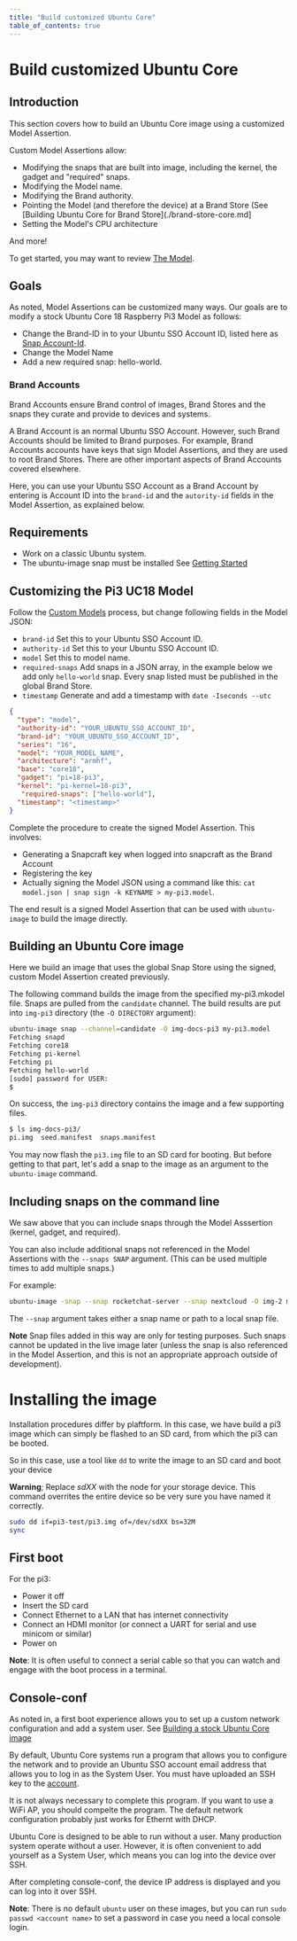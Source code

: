```yaml
---
title: "Build customized Ubuntu Core"
table_of_contents: true
---
```


# Build customized Ubuntu Core

## Introduction
This section covers how to build an Ubuntu Core image using a customized Model Assertion.

Custom Model Assertions allow:

* Modifying the snaps that are built into image, including the kernel, the gadget and "required" snaps.
* Modifying the Model name.
* Modifying the Brand authority.
* Pointing the Model (and therefore the device) at a Brand Store (See [Building Ubuntu Core for Brand Store](./brand-store-core.md]
* Setting the Model's CPU architecture

And more!

To get started, you may want to review [The Model](./model.md).

## Goals

As noted, Model Assertions can be customized many ways. Our goals are to modify a stock Ubuntu Core 18 Raspberry Pi3 Model as follows: 

* Change the Brand-ID in to your Ubuntu SSO Account ID, listed here as [Snap Account-Id](https://dashboard.snapcraft.io/dev/account/).
* Change the Model Name
* Add a new required snap: hello-world.

### Brand Accounts

Brand Accounts ensure Brand control of images, Brand Stores and the snaps they curate and provide to devices and systems.

A Brand Account is an normal Ubuntu SSO Account. However, such Brand Accounts should be limited to Brand purposes. For example, Brand Accounts accounts have keys that sign Model Assertions, and they are used to root Brand Stores. There are other important aspects of Brand Accounts covered elsewhere. 

Here, you can use your Ubuntu SSO Account as a Brand Account by entering is Account ID into the `brand-id` and the `autority-id` fields in the Model Assertion, as explained below. 

## Requirements

 - Work on a classic Ubuntu system.
 - The ubuntu-image snap must be installed See [Getting Started](./about.md)


## Customizing the Pi3 UC18 Model

Follow the [Custom Models](./model.md) process, but change following fields in the Model JSON:

* `brand-id` Set this to your Ubuntu SSO Account ID.
* `authority-id` Set this to your Ubuntu SSO Account ID.
* `model` Set this to model name.
* `required-snaps` Add snaps in a JSON array, in the example below we add only `hello-world` snap. Every snap listed must be published in the global Brand Store.
* `timestamp` Generate and add a timestamp with `date -Iseconds --utc`


```json
{
  "type": "model",
  "authority-id": "YOUR_UBUNTU_SSO_ACCOUNT_ID",
  "brand-id": "YOUR_UBUNTU_SSO_ACCOUNT_ID",
  "series": "16",
  "model": "YOUR_MODEL_NAME",
  "architecture": "armhf",
  "base": "core18",
  "gadget": "pi=18-pi3",
  "kernel": "pi-kernel=18-pi3",
   "required-snaps": ["hello-world"],
  "timestamp": "<timestamp>"
}
```

Complete the procedure to create the signed Model Assertion. This involves:

* Generating a Snapcraft key when logged into snapcraft as the Brand Account
* Registering the key
* Actually signing the Model JSON using a command like this: `cat model.json | snap sign -k KEYNAME > my-pi3.model`.

The end result is a signed Model Assertion that can be used with `ubuntu-image` to build the image directly. 

## Building an Ubuntu Core image

Here we build an image that uses the global Snap Store using the signed, custom Model Assertion created previously.

The following command builds the image from the specified my-pi3.mkodel file. Snaps are pulled from the `candidate` channel. The build results are put into `img-pi3` directory (the `-O DIRECTORY` argument):

```bash
ubuntu-image snap --channel=candidate -O img-docs-pi3 my-pi3.model
Fetching snapd
Fetching core18
Fetching pi-kernel
Fetching pi
Fetching hello-world
[sudo] password for USER:
$
``` 

On success, the `img-pi3` directory contains the image and a few supporting files. 
```bash
$ ls img-docs-pi3/
pi.img  seed.manifest  snaps.manifest
```

You may now flash the `pi3.img` file to an SD card for booting. But before getting to that part, let's add a snap to the image as an argument to the `ubuntu-image` command. 

## Including snaps on the command line

We saw above that you can include snaps through the Model Asssertion (kernel, gadget, and required).  

You can also include additional snaps not referenced in the Model Assertions with the `--snaps SNAP` argument. (This can be used multiple times to add multiple snaps.)

For example:

```bash
ubuntu-image -snap --snap rocketchat-server --snap nextcloud -O img-2 my-pi3.model
```

The `--snap` argument takes either a snap name or path to a local snap file. 

**Note** Snap files added in this way are only for testing purposes. Such snaps cannot be updated in the live image later (unless the snap is also referenced in the Model Assertion, and this is not an appropriate approach outside of development).


# Installing the image

Installation procedures differ by plaftform. In this case, we have build a pi3 image which can simply be flashed to an SD card, from which the pi3 can be booted.

So in this case, use a tool like `dd` to write the image to an SD card and boot your device

**Warning**; Replace *sdXX* with the node for your storage device. This command overrites the entire device so be very sure you have named it correctly.

```bash
sudo dd if=pi3-test/pi3.img of=/dev/sdXX bs=32M
sync
```

## First boot

For the pi3:

 - Power it off
 - Insert the SD card
 - Connect Ethernet to a LAN that has internet connectivity
 - Connect an HDMI monitor (or connect a UART for serial and use minicom or similar)
 - Power on

**Note**: It is often useful to connect a serial cable so that you can watch and engage with the boot process in a terminal.

## Console-conf

As noted in, a first boot experience allows you to set up a custom network configuration and add a system user. See  [Building a stock Ubuntu Core image](./stock-core.md#first-boot-configuration-experience)

By default, Ubuntu Core systems run a program that allows you to configure the network and to provide an Ubuntu SSO account email address that allows you to log in as the System User. You must have uploaded an SSH key to the [account](https://login.ubuntu.com/ssh-keys).

It is not always necessary to complete this program. If you want to use a WiFi AP, you should compelte the program. The default network configuration probably just works for Ethernt with DHCP.

Ubuntu Core is designed to be able to run without a user. Many production system operate without a user. However, it is often convenient to add yourself as a System User, which means you can log into the device over SSH. 

After completing console-conf, the device IP address is displayed and you can log into it over SSH.

**Note**: There is no default `ubuntu` user on these images, but you can run `sudo passwd <account name>` to set a password in case you need a local console login.


